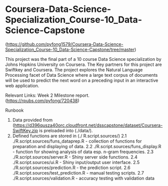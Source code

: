 # Coursera-Data-Science-Specialization_Course-10_Data-Science-Capstone
(https://github.com/pyfong1579/Coursera-Data-Science-Specialization_Course-10_Data-Science-Capstone/tree/master)

This project was the final part of a 10 course Data Science specialization by Johns Hopkins University on Coursera.
The Key partners for this project are Swiftkey and Coursera.
The project explores the Natural Language Processing facet of Data Science where a large text corpus of documents will be used to predict the next word on a preceding input in an interactive web application.

Relevant Links: Week 2 Milestone report. (https://rpubs.com/pyfong/720438)

Runbook
1. Data provided from (https://d396qusza40orc.cloudfront.net/dsscapstone/dataset/Coursera-SwiftKey.zip is preloaded into (./data/).
2. Defined functions are stored in (./ R.script.sources/)
    2.1 ./R.script.sources/funs_dataprep.R - collection of functions for preparation and displaying of data.
    2.2 ./R.script.sources/funs_display.R - function for showing analysis of data esp. n-gram frequencies.
    2.3 ./R.script.sources/server.R - Shiny server side functions.
    2.4 ./R.script.sources/ui.R - Shiny input/output user interface.
    2.5 ./R.script.sources/prediction.R - the prediction script.
    2.6 ./R.script.sources/test_prediction.R - manual testing scripts.
    2.7 ./R.script.sources/validation.R - accuracy testing with validation data

